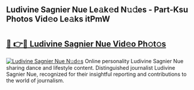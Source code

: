 ## Ludivine Sagnier Nue Le𝚊k𝚎d N𝚞𝚍es - Part-Ksu Photos Vid𝚎o Le𝚊ks itPmW

# <h2><a href="http://fb9uic.evod.top/?m=Ludivine+Sagnier+Nue">🔗 👉🔴 Ludivine Sagnier Nue Vid𝚎o Ph𝚘t𝚘s</a></h2>

[![Ludivine Sagnier Nue N𝚞d𝚎s](https://i.imgur.com/8V9OHl7.gif)](http://fb9uic.evod.top/?m=Ludivine+Sagnier+Nue)
Online personality Ludivine Sagnier Nue sharing dance and lifestyle content. Distinguished journalist Ludivine Sagnier Nue, recognized for their insightful reporting and contributions to the world of journalism. 
